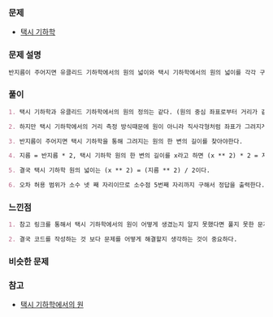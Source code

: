 ### 문제

- [택시 기하학](https://www.acmicpc.net/problem/3053)

### 문제 설명

```markdown
반지름이 주어지면 유클리드 기하학에서의 원의 넓이와 택시 기하학에서의 원의 넓이를 각각 구해서 출력한다.
```

### 풀이

```markdown
1. 택시 기하학과 유클리드 기하학에서의 원의 정의는 같다. (원의 중심 좌표로부터 거리가 같은 점들의 집합)

2. 하지만 택시 기하학에서의 거리 측정 방식때문에 원이 아니라 직사각형처럼 좌표가 그려지게된다.

3. 반지름이 주어지면 택시 기하학을 통해 그려지는 원의 한 변의 길이를 찾아야한다.

4. 지름 = 반지름 * 2, 택시 기하학 원의 한 변의 길이를 x라고 하면 (x ** 2) * 2 = 지름 ** 2를 만족한다.

5. 결국 택시 기하학 원의 넓이는 (x ** 2) = (지름 ** 2) / 2이다.

6. 오차 허용 범위가 소수 넷 째 자리이므로 소수점 5번째 자리까지 구해서 정답을 출력한다.

```

### 느낀점

```markdown
1. 참고 링크를 통해서 택시 기하학에서의 원이 어떻게 생겼는지 알지 못했다면 풀지 못한 문제이다.

2. 결국 코드를 작성하는 것 보다 문제를 어떻게 해결할지 생각하는 것이 중요하다.
```

### 비슷한 문제

### 참고

- [택시 기하학에서의 원](https://namu.wiki/w/%ED%83%9D%EC%8B%9C%20%EA%B8%B0%ED%95%98%ED%95%99#s-3.1)